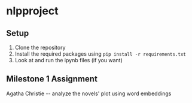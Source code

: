 # nlpproject

## Setup

1. Clone the repository
2. Install the required packages using `pip install -r requirements.txt`
3. Look at and run the ipynb files (if you want)

## Milestone 1 Assignment

Agatha Christie -- analyze the novels' plot using word embeddings  

